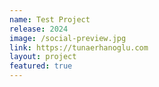 ```yaml
---
name: Test Project
release: 2024
image: /social-preview.jpg
link: https://tunaerhanoglu.com
layout: project
featured: true
---
```

